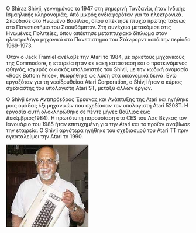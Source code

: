 Ο Shiraz Shivji, γεννημένος το 1947 στη σημερινή Τανζανία, ήταν Ινδικής Ισμαηλικής κληρονομιάς. Από μικρός ενδιαφερόταν για τα ηλεκτρονικά. Σπούδασε στο Ηνωμένο Βασίλειο,
όπου απέκτησε πτυχίο πρώτης τάξεως στο Πανεπιστήμιο του Σαουθάμπτον. Στη συνέχεια μετακόμισε στις Ηνωμένες Πολιτείες, όπου απέκτησε μεταπτυχιακό δίπλωμα στον ηλεκτρολόγο
μηχανικό στο Πανεπιστήμιο του Στάνφορντ κατά την περίοδο 1969-1973. 

Όταν ο Jack Tramiel ανέλαβε την Atari το 1984, με αρκετούς μηχανικούς της Commodore, η εταιρεία ήταν
σε κακή κατάσταση και ο προτεινόμενος φθηνός, ισχυρός οικιακός υπολογιστής του Shivji, με την κωδική ονομασία «Rock Bottom Price», θεωρήθηκε ως λύση στα οικονομικά δεινά.
Ενώ εργαζόταν για τη νεοϊδρυθείσα Atari Corporation, ο Shivji ήταν ο κύριος σχεδιαστής του υπολογιστή Atari ST, μεταξύ άλλων έργων.

Ο Shivji έγινε Αντιπρόεδρος Έρευνας και Ανάπτυξης της Atari και ηγήθηκε μιας ομάδας έξι μηχανικών που σχεδίασαν τον υπολογιστή Atari 520ST. 
Η εργασία αυτή ολοκληρώθηκε σε πέντε μήνες (Ιούλιος έως Δεκέμβριος1984). Η πρωτότυπη παρουσίαση στο CES του Λας Βέγκας τον Ιανουάριο του 1985 ήταν επιτυχημένη για την 
Atari και το προϊόν αναβίωσε την εταιρεία. O Shivji αργότερα ηγήθηκε του σχεδιασμού του Atari TT πριν εγκαταλείψει την Atari το 1990.


![Shivji](https://github.com/vivikara/images/blob/master/Shiraz-Shivji.jpg)
